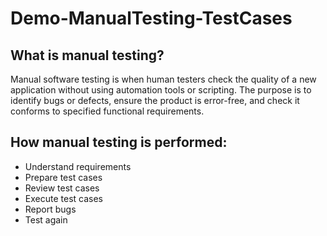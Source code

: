 # Demo-ManualTesting-TestCases
## What is manual testing?
Manual software testing is when human testers check the quality of a new application without using automation tools or scripting. 
The purpose is to identify bugs or defects, ensure the product is error-free, and check it conforms to specified functional requirements.

## How manual testing is performed:
- Understand requirements
- Prepare test cases
- Review test cases
- Execute test cases
- Report bugs
- Test again
